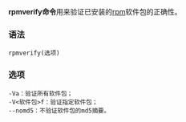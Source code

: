 **rpmverify命令**用来验证已安装的[rpm](https://philipding.github.io/linux-command/rpm "rpm命令")软件包的正确性。

### 语法  

```
rpmverify(选项)
```

### 选项  

```
-Va：验证所有软件包；
-V<软件包>f：验证指定软件包；
--nomd5：不验证软件包的md5摘要。
```